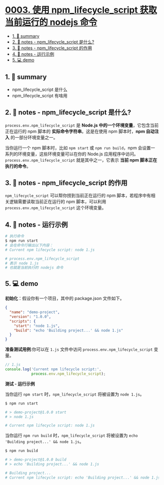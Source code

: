# [0003. 使用 npm_lifecycle_script 获取当前运行的 nodejs 命令](https://github.com/Tdahuyou/nodejs/tree/main/0003.%20%E4%BD%BF%E7%94%A8%20npm_lifecycle_script%20%E8%8E%B7%E5%8F%96%E5%BD%93%E5%89%8D%E8%BF%90%E8%A1%8C%E7%9A%84%20nodejs%20%E5%91%BD%E4%BB%A4)

<!-- region:toc -->
- [1. 📝 summary](#1--summary)
- [2. 📒 notes - npm_lifecycle_script 是什么?](#2--notes---npm_lifecycle_script-是什么?)
- [3. 📒 notes - npm_lifecycle_script 的作用](#3--notes---npm_lifecycle_script-的作用)
- [4. 📒 notes - 运行示例](#4--notes---运行示例)
- [5. 💻 demo](#5--demo)
<!-- endregion:toc -->

## 1. 📝 summary

- npm_lifecycle_script 是什么
- npm_lifecycle_script 有啥用

## 2. 📒 notes - npm_lifecycle_script 是什么?

`process.env.npm_lifecycle_script` 是 **Node.js 中的一个环境变量**，它包含当前正在运行的 npm 脚本的 **实际命令字符串**。这是在使用 npm 脚本时，**npm 自动注入** 的一部分环境变量之一。

当你运行一个 npm 脚本时，比如 `npm start` 或 `npm run build`，npm 会设置一系列的环境变量，这些环境变量可以在你的 Node.js 应用程序中访问。`process.env.npm_lifecycle_script` 就是其中之一，它表示 **当前 npm 脚本正在执行的命令**。

## 3. 📒 notes - npm_lifecycle_script 的作用

`npm_lifecycle_script` 可以帮你捞到当前正在运行的 npm 脚本，若程序中有相关逻辑需要读取当前正在运行的 npm 脚本，可以利用 `process.env.npm_lifecycle_script` 这个环境变量。

## 4. 📒 notes - 运行示例

```bash
# 执行命令
$ npm run start
# 会在命令行输出以下内容：
# Current npm lifecycle script: node 1.js

# process.env.npm_lifecycle_script
# 表示 node 1.js
# 也就是当前执行的 nodejs 命令
```

## 5. 💻 demo

**初始化**：假设你有一个项目，其中的 package.json 文件如下。

```json
{
  "name": "demo-project",
  "version": "1.0.0",
  "scripts": {
    "start": "node 1.js",
    "build": "echo 'Building project...' && node 1.js"
  }
}
```

**准备测试用例**:你可以在 `1.js` 文件中访问 `process.env.npm_lifecycle_script` 变量。

```js
// 1.js
console.log('Current npm lifecycle script:',
            process.env.npm_lifecycle_script);
```

**测试 - 运行示例**

当你运行 `npm start` 时，`npm_lifecycle_script` 将被设置为 `node 1.js`。

```bash
$ npm run start

# > demo-project@1.0.0 start
# > node 1.js

# Current npm lifecycle script: node 1.js
```

当你运行 `npm run build` 时，`npm_lifecycle_script` 将被设置为 `echo 'Building project...' && node 1.js`。

```bash
$ npm run build

# > demo-project@1.0.0 build
# > echo 'Building project...' && node 1.js

# Building project...
# Current npm lifecycle script: echo 'Building project...' && node 1.js
```